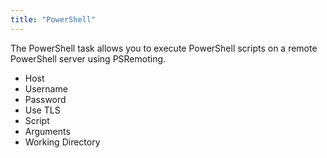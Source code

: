 ```yaml
---
title: "PowerShell"
---
```


The PowerShell task allows you to execute PowerShell scripts on a remote PowerShell server using PSRemoting.

* Host
* Username
* Password
* Use TLS
* Script
* Arguments
* Working Directory